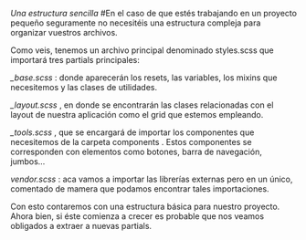 *Una estructura sencilla*
#En el caso de que estés trabajando en un proyecto pequeño seguramente 
no necesitéis una estructura compleja para organizar vuestros archivos.

Como veis, tenemos un archivo principal denominado styles.scss que importará tres partials principales:

*_base.scss* : donde aparecerán los resets, las variables, los mixins que necesitemos y las clases de utilidades.


*_layout.scss* , en donde se encontrarán las clases relacionadas con el layout de nuestra aplicación como el grid que estemos empleando.

*_tools.scss* , que se encargará de importar los componentes que necesitemos de la carpeta components . Estos componentes se corresponden con elementos como botones, barra de navegación, jumbos…

*vendor.scss* : aca vamos a importar las librerías externas pero en un único, comentado de mamera que podamos encontrar tales importaciones.

Con esto contaremos con una estructura básica para nuestro proyecto. Ahora bien, si éste comienza a crecer es probable que nos veamos obligados a extraer a nuevas partials.